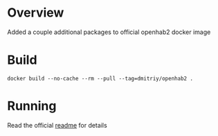# Overview
Added a couple additional packages to official openhab2 docker image

# Build

```
docker build --no-cache --rm --pull --tag=dmitriy/openhab2 .
```

# Running
Read the official [readme](https://github.com/openhab/openhab-docker/blob/master/README.md) for details

